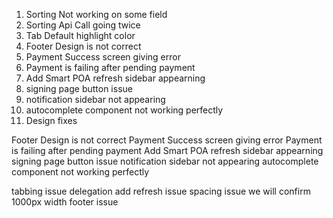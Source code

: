 1. Sorting Not working on some field
2. Sorting Api Call going twice
3. Tab Default highlight color
4. Footer Design is not correct
5. Payment Success screen giving error
6. Payment is failing after pending payment
7. Add Smart POA refresh sidebar appearning
8. signing page button issue
9. notification sidebar not appearing
10. autocomplete component not working perfectly
11. Design fixes


Footer Design is not correct
Payment Success screen giving error
Payment is failing after pending payment
Add Smart POA refresh sidebar appearning
signing page button issue
notification sidebar not appearing
autocomplete component not working perfectly




tabbing issue
delegation add refresh issue
spacing issue
we will confirm 1000px width
footer issue

